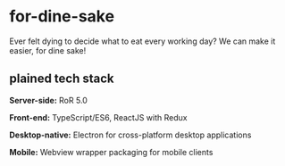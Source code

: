 # for-dine-sake
Ever felt dying to decide what to eat every working day? We can make it easier, for dine sake! 


## plained tech stack
**Server-side:** RoR 5.0

**Front-end:** TypeScript/ES6, ReactJS with Redux

**Desktop-native:** Electron for cross-platform desktop applications

**Mobile:** Webview wrapper packaging for mobile clients

